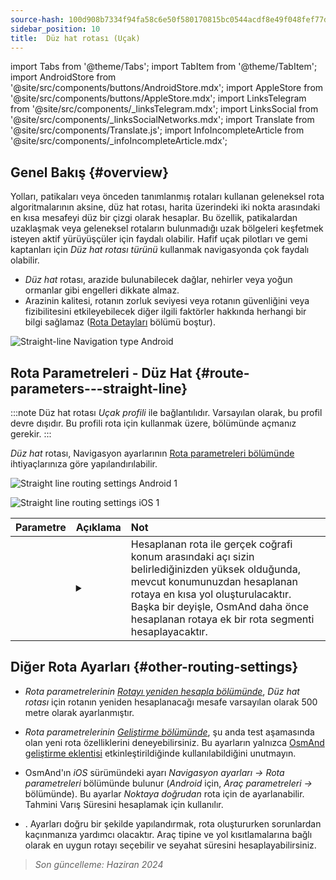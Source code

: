 ```yaml
---
source-hash: 100d908b7334f94fa58c6e50f580170815bc0544acdf8e49f048fef77daafbc2
sidebar_position: 10
title:  Düz hat rotası (Uçak)
---
```

import Tabs from '@theme/Tabs';
import TabItem from '@theme/TabItem';
import AndroidStore from '@site/src/components/buttons/AndroidStore.mdx';
import AppleStore from '@site/src/components/buttons/AppleStore.mdx';
import LinksTelegram from '@site/src/components/_linksTelegram.mdx';
import LinksSocial from '@site/src/components/_linksSocialNetworks.mdx';
import Translate from '@site/src/components/Translate.js';
import InfoIncompleteArticle from '@site/src/components/_infoIncompleteArticle.mdx';


<InfoIncompleteArticle/>


## Genel Bakış {#overview}

Yolları, patikaları veya önceden tanımlanmış rotaları kullanan geleneksel rota algoritmalarının aksine, düz hat rotası, harita üzerindeki iki nokta arasındaki en kısa mesafeyi düz bir çizgi olarak hesaplar. Bu özellik, patikalardan uzaklaşmak veya geleneksel rotaların bulunmadığı uzak bölgeleri keşfetmek isteyen aktif yürüyüşçüler için faydalı olabilir. Hafif uçak pilotları ve gemi kaptanları için *Düz hat rotası türünü* kullanmak navigasyonda çok faydalı olabilir.

<!-- ![Straight line Navigation example Android 1](@site/static/img/navigation/routing/straight_line_routing_andr_1.png) ![Straight line Navigation example Android 1](@site/static/img/navigation/routing/straight_line_routing_andr_2.png)  -->

- *Düz hat* rotası, arazide bulunabilecek dağlar, nehirler veya yoğun ormanlar gibi engelleri dikkate almaz.
- Arazinin kalitesi, rotanın zorluk seviyesi veya rotanın güvenliğini veya fizibilitesini etkileyebilecek diğer ilgili faktörler hakkında herhangi bir bilgi sağlamaz ([Rota Detayları](../setup/route-details.md) bölümü boştur).

![Straight-line Navigation type Android](@site/static/img/navigation/routing/straight_line_routing_andr.png)


## Rota Parametreleri - Düz Hat {#route-parameters---straight-line}

:::note
Düz hat rotası *Uçak profili* ile bağlantılıdır. Varsayılan olarak, bu profil devre dışıdır. Bu profili rota için kullanmak üzere, *<Translate android="true" ids="shared_string_menu,shared_string_settings,application_profiles"/>* bölümünde açmanız gerekir.
:::

*Düz hat* rotası, Navigasyon ayarlarının [Rota parametreleri bölümünde](../guidance/navigation-settings.md#route-parameters) ihtiyaçlarınıza göre yapılandırılabilir.

<Tabs groupId="operating-systems" queryString="current-os">

<TabItem value="android" label="Android">

![Straight line routing settings Android 1](@site/static/img/navigation/routing/aircraft_routing_andr.png)

</TabItem>

<TabItem value="ios" label="iOS">

![Straight line routing settings iOS 1](@site/static/img/navigation/routing/straight_line_ios.png)

</TabItem>

</Tabs>

| Parametre | Açıklama | Not |
|:------------|:---------------|:---------------|
| *<Translate android="true" ids="recalc_angle_dialog_title"/>* |  <details><summary> <Translate android="true" ids="recalc_angle_dialog_descr"/>  </summary>![Straight line recalculation Android](@site/static/img/navigation/routing/straight_line_recalculation_andr.png) </details>  | Hesaplanan rota ile gerçek coğrafi konum arasındaki açı sizin belirlediğinizden yüksek olduğunda, mevcut konumunuzdan hesaplanan rotaya en kısa yol oluşturulacaktır. Başka bir deyişle, OsmAnd daha önce hesaplanan rotaya ek bir rota segmenti hesaplayacaktır. |


## Diğer Rota Ayarları {#other-routing-settings}

- *Rota parametrelerinin* [*Rotayı yeniden hesapla bölümünde*](../../navigation/guidance/navigation-settings.md#recalculate-route), *Düz hat rotası* için rotanın yeniden hesaplanacağı mesafe varsayılan olarak 500 metre olarak ayarlanmıştır.

- *Rota parametrelerinin* [*Geliştirme bölümünde*](../guidance/navigation-settings.md#development-settings), şu anda test aşamasında olan yeni rota özelliklerini deneyebilirsiniz. Bu ayarların yalnızca [OsmAnd geliştirme eklentisi](../../plugins/development.md) etkinleştirildiğinde kullanılabildiğini unutmayın.

- OsmAnd'ın *iOS* sürümündeki *[<Translate ios="true" ids="road_speeds"/>](../guidance/navigation-settings.md#road-speeds)* ayarı *Navigasyon ayarları → Rota parametreleri* bölümünde bulunur (*Android* için, *Araç parametreleri → [<Translate android="true" ids="default_speed_setting_title"/>](../guidance/navigation-settings.md#default-speed--road-speeds)* bölümünde). Bu ayarlar *Noktaya doğrudan* rota için de ayarlanabilir. Tahmini Varış Süresini hesaplamak için kullanılır.

- *[<Translate ios="true" ids="vehicle_parameters"/>](../guidance/navigation-settings.md#vehicle-parameters)*. Ayarları doğru bir şekilde yapılandırmak, rota oluştururken sorunlardan kaçınmanıza yardımcı olacaktır. Araç tipine ve yol kısıtlamalarına bağlı olarak en uygun rotayı seçebilir ve seyahat süresini hesaplayabilirsiniz.

> *Son güncelleme: Haziran 2024*